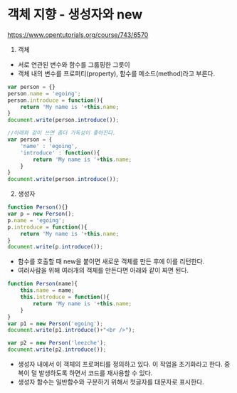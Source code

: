 # 객체 지향 - 생성자와 new
https://www.opentutorials.org/course/743/6570

1. 객체
- 서로 연관된 변수와 함수를 그룹핑한 그릇이
- 객체 내의 변수를 프로퍼티(property), 함수를 메소드(method)라고 부른다.

```javascript
var person = {}
person.name = 'egoing';
person.introduce = function(){
    return 'My name is '+this.name;
}
document.write(person.introduce());

//아래와 같이 쓰면 좀더 가독성이 좋아진다.
var person = {
    'name' : 'egoing',
    'introduce' : function(){
        return 'My name is '+this.name;
    }
}
document.write(person.introduce());
```

2. 생성자
```javascript
function Person(){}
var p = new Person();
p.name = 'egoing';
p.introduce = function(){
    return 'My name is '+this.name;
}
document.write(p.introduce());
```
- 함수를 호출할 때 new을 붙이면 새로운 객체를 만든 후에 이를 리턴한다.
- 여러사람을 위해 여러개의 객체를 만든다면 아래와 같이 짜면 된다.
```javascript
function Person(name){
    this.name = name;
    this.introduce = function(){
        return 'My name is '+this.name;
    }   
}
var p1 = new Person('egoing');
document.write(p1.introduce()+"<br />");

var p2 = new Person('leezche');
document.write(p2.introduce());
```
- 생성자 내에서 이 객체의 프로퍼티를 정의하고 있다. 이 작업을 초기화라고 한다. 중복이 덜 발생하도록 하면서 코드를 재사용할 수 있다.
- 생성자 함수는 일반함수와 구분하기 위해서 첫글자를 대문자로 표시한다.
